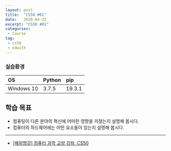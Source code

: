 ```yaml
---
layout: post
title:  "CS50 #01"
date:   2020-04-25
excerpt: "CS50 #01"
categories: 
 - Course
tag:
 - cs50
 - edwith
---
```


### 실습환경

|OS|Python|pip|
|:--|:--|:--|
|Windows 10|3.7.5|19.3.1|

## 학습 목표
* 컴퓨팅이 다른 분야의 혁신에 어떠한 영향을 끼쳤는지 설명해 봅시다.
* 컴퓨터의 하드웨어에는 어떤 요소들이 있는지 설명해 봅시다.


---
* [[해외명강] 컴퓨터 과학 교양 강좌: CS50](https://www.edwith.org/cs50/lecture/22799/)